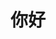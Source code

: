 # 你好

  <span id="element"></span>
  <!-- Load library from the CDN -->
  <script src="https://unpkg.com/typed.js@2.1.0/dist/typed.umd.js"></script>

  <!-- Setup and start animation! -->
  <script>
    var typed = new Typed('#element', {
    strings: ['欢迎👏来到 ”烂番茄“ 的网站: https://github.com/yikeshu-a/，希望你能发现有趣🤔️的事物。', 'Welcome 👏 to the "Fanqie Lan" website: https://github.com/yikeshu-a/, hoping you can discover something interesting 🤔️.'],
    typeSpeed: 60,
    loop: true // 添加这一行以启用循环
    });
  </script>

